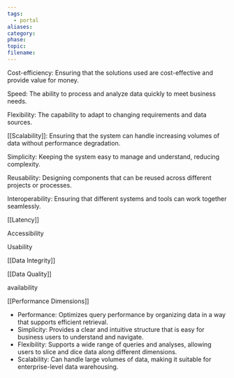 ```yaml
---
tags:
  - portal
aliases: 
category: 
phase: 
topic: 
filename:
---
```

Cost-efficiency: Ensuring that the solutions used are cost-effective and provide value for money.

Speed: The ability to process and analyze data quickly to meet business needs.

Flexibility: The capability to adapt to changing requirements and data sources.

[[Scalability]]: Ensuring that the system can handle increasing volumes of data without performance degradation.

Simplicity: Keeping the system easy to manage and understand, reducing complexity.

Reusability: Designing components that can be reused across different projects or processes.

Interoperability: Ensuring that different systems and tools can work together seamlessly.

[[Latency]]

Accessibility

Usability

[[Data Integrity]]

[[Data Quality]]

availability



[[Performance Dimensions]]
- Performance: Optimizes query performance by organizing data in a way that supports efficient retrieval.
- Simplicity: Provides a clear and intuitive structure that is easy for business users to understand and navigate.
- Flexibility: Supports a wide range of queries and analyses, allowing users to slice and dice data along different dimensions.
- Scalability: Can handle large volumes of data, making it suitable for enterprise-level data warehousing.